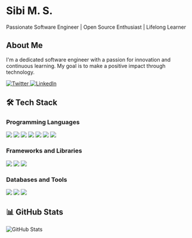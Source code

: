 <h1>Sibi M. S. </h1>


<p>Passionate Software Engineer | Open Source Enthusiast | Lifelong Learner</p>

<h2>About Me</h2>
<p>I'm a dedicated software engineer with a passion for innovation and continuous learning. My goal is to make a positive impact through technology.</p>
<p>
   <a href="https://twitter.com/YourTwitterUsername" target="_blank">
    <img src="https://img.icons8.com/color/48/000000/twitter--v1.png" alt="Twitter">
  </a>
  <a href="https://www.linkedin.com/in/YourLinkedInProfile" target="_blank">
    <img src="https://img.icons8.com/color/48/000000/linkedin.png" alt="LinkedIn">
  </a>
</p>

<h2>🛠️ Tech Stack</h2>

<h3>Programming Languages</h3>
<p>
  <img src="https://img.shields.io/badge/Python-3776AB.svg?style=for-the-badge&logo=python&logoColor=white">
  <img src="https://img.shields.io/badge/JavaScript-F7DF1E.svg?style=for-the-badge&logo=javascript&logoColor=black">
  <img src="https://img.shields.io/badge/Java-007396.svg?style=for-the-badge&logo=java&logoColor=white">
  <img src="https://img.shields.io/badge/SQL-4479A1.svg?style=for-the-badge&logo=sql&logoColor=white">
  <img src="https://img.shields.io/badge/HTML-E34F26.svg?style=for-the-badge&logo=html5&logoColor=white">
  <img src="https://img.shields.io/badge/C-A8B9CC.svg?style=for-the-badge&logo=c&logoColor=black">
  <img src="https://img.shields.io/badge/CSS-1572B6.svg?style=for-the-badge&logo=css3&logoColor=white">
</p>

<h3>Frameworks and Libraries</h3>
<p>
  <img src="https://img.shields.io/badge/React-61DAFB.svg?style=for-the-badge&logo=react&logoColor=black">
  <img src="https://img.shields.io/badge/Node.js-339933.svg?style=for-the-badge&logo=node.js&logoColor=white">
  <img src="https://img.shields.io/badge/Django-092E20.svg?style=for-the-badge&logo=django&logoColor=white">
</p>

<h3 >Databases and Tools</h3>
<p>
  <img src="https://img.shields.io/badge/PostgreSQL-336791.svg?style=for-the-badge&logo=postgresql&logoColor=white">
  <img src="https://img.shields.io/badge/Git-F05033.svg?style=for-the-badge&logo=git&logoColor=white">
  <img src="https://img.shields.io/badge/VS Code-007ACC.svg?style=for-the-badge&logo=visual-studio-code&logoColor=white">
</p>



<h2 >📊 GitHub Stats</h2>

<p >
  <img src="https://github-readme-stats.vercel.app/api?username=SIBI-MS&show_icons=true&theme=radical" alt="GitHub Stats">
</p>


